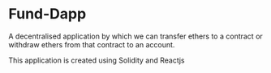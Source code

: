 # Fund-Dapp
A decentralised application by which we can transfer ethers to a contract or withdraw ethers from that contract to an account.

This application is created using Solidity and Reactjs
